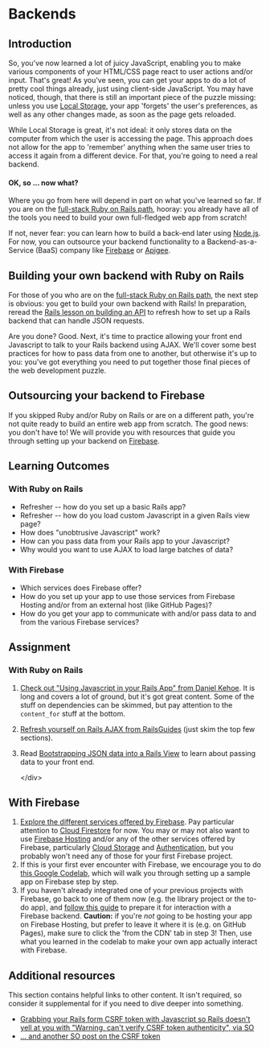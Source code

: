 # Backends

## Introduction

So, you've now learned a lot of juicy JavaScript, enabling you to make various components of your HTML/CSS page react to user actions and/or input. That's great! As you've seen, you can get your apps to do a lot of pretty cool things already, just using client-side JavaScript. You may have noticed, though, that there is still an important piece of the puzzle missing: unless you use [Local Storage](http://coding.smashingmagazine.com/2010/10/11/local-storage-and-how-to-use-it/), your app 'forgets' the user's preferences, as well as any other changes made, as soon as the page gets reloaded.

While Local Storage is great, it's not ideal: it only stores data on the computer from which the user is accessing the page. This approach does not allow for the app to 'remember' anything when the same user tries to access it again from a different device. For that, you're going to need a real backend.

#### OK, so ... now what?

Where you go from here will depend in part on what you've learned so far. If you are on the [full-stack Ruby on Rails path](https://www.learnhowtocodebook.com/deep-dives/ruby-on-rails), hooray: you already have all of the tools you need to build your own full-fledged web app from scratch!

If not, never fear: you can learn how to build a back-end later using [Node.js](https://www.learnhowtocodebook.com/deep-dives/nodejs). For now, you can outsource your backend functionality to a Backend-as-a-Service \(BaaS\) company like [Firebase](https://www.firebase.com/) or [Apigee](http://apigee.com/).

## **Building your own backend with Ruby on Rails**

For those of you who are on the [full-stack Ruby on Rails path](https://www.learnhowtocodebook.com/deep-dives/ruby-on-rails), the next step is obvious: you get to build your own backend with Rails! In preparation, reread the [Rails lesson on building an API](https://github.com/wbnns/learnhowtocode/tree/af8a9f1f207c0f8d8314178bf5d98e3968f9c756/courses/ruby-on-rails/lessons/apis-and-building-your-own/README.md) to refresh how to set up a Rails backend that can handle JSON requests.

Are you done? Good. Next, it's time to practice allowing your front end Javascript to talk to your Rails backend using AJAX. We'll cover some best practices for how to pass data from one to another, but otherwise it's up to you: you've got everything you need to put together those final pieces of the web development puzzle.

## **Outsourcing your backend to Firebase**

If you skipped Ruby and/or Ruby on Rails or are on a different path, you're not quite ready to build an entire web app from scratch. The good news: you don't have to! We will provide you with resources that guide you through setting up your backend on [Firebase](https://firebase.google.com).

## Learning Outcomes

### **With Ruby on Rails**

* Refresher -- how do you set up a basic Rails app?
* Refresher -- how do you load custom Javascript in a given Rails view page?
* How does "unobtrusive Javascript" work?
* How can you pass data from your Rails app to your Javascript?
* Why would you want to use AJAX to load large batches of data?

### **With Firebase**

* Which services does Firebase offer?
* How do you set up your app to use those services from Firebase Hosting and/or from an external host \(like GitHub Pages\)?
* How do you get your app to communicate with and/or pass data to and from the various Firebase services?

## Assignment

### **With Ruby on Rails**

1. [Check out "Using Javascript in your Rails App" from Daniel Kehoe](http://railsapps.github.io/rails-javascript-include-external.html). It is long and covers a lot of ground, but it's got great content. Some of the stuff on dependencies can be skimmed, but pay attention to the `content_for` stuff at the bottom.
2. [Refresh yourself on Rails AJAX from RailsGuides](http://edgeguides.rubyonrails.org/working_with_javascript_in_rails.html) \(just skim the top few sections\).
3. Read [Bootstrapping JSON data into a Rails View](http://jfire.io/blog/2012/04/30/how-to-securely-bootstrap-json-in-a-rails-view) to learn about passing data to your front end.

   &lt;/div&gt;

## **With Firebase**

1. [Explore the different services offered by Firebase](https://firebase.google.com/products). Pay particular attention to [Cloud Firestore](https://firebase.google.com/products/firestore) for now. You may or may not also want to use [Firebase Hosting](https://firebase.google.com/products/hosting) and/or any of the other services offered by Firebase, particularly [Cloud Storage](https://firebase.google.com/products/storage) and [Authentication](https://firebase.google.com/products/auth), but you probably won't need any of those for your first Firebase project.
2. If this is your first ever encounter with Firebase, we encourage you to do [this Google Codelab](https://codelabs.developers.google.com/codelabs/firebase-web/#0), which will walk you through setting up a sample app on Firebase step by step.
3. If you haven't already integrated one of your previous projects with Firebase, go back to one of them now \(e.g. the library project or the to-do app\), and [follow this guide](https://firebase.google.com/docs/web/setup?hl=en) to prepare it for interaction with a Firebase backend. **Caution:** if you're _not_ going to be hosting your app on Firebase Hosting, but prefer to leave it where it is \(e.g. on GitHub Pages\), make sure to click the 'from the CDN' tab in step 3! Then, use what you learned in the codelab to make your own app actually interact with Firebase.

## Additional resources

This section contains helpful links to other content. It isn't required, so consider it supplemental for if you need to dive deeper into something.

* [Grabbing your Rails form CSRF token with Javascript so Rails doesn't yell at you with "Warning, can't verify CSRF token authenticity", via SO](http://stackoverflow.com/questions/7203304/warning-cant-verify-csrf-token-authenticity-rails)
* [... and another SO post on the CSRF token](http://stackoverflow.com/questions/8503447/rails-how-to-add-csrf-protection-to-forms-created-in-javascript)

